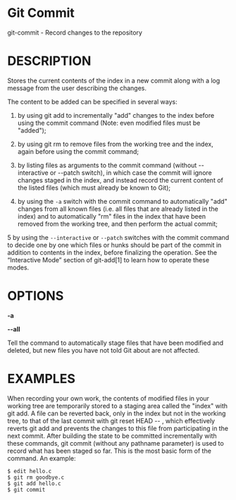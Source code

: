 Git Commit
=============

git-commit - Record changes to the repository

DESCRIPTION
=============

Stores the current contents of the index in a new commit along with a log message from the user describing the changes.

The content to be added can be specified in several ways:

1. by using git add to incrementally "add" changes to the index before using the commit command (Note: even modified files must be "added");

2. by using git rm to remove files from the working tree and the index, again before using the commit command;

3. by listing files as arguments to the commit command (without --interactive or --patch switch), in which case the commit will ignore changes staged in the index, and instead record the current content of the listed files (which must already be known to Git);

4. by using the `-a` switch with the commit command to automatically "add" changes from all known files (i.e. all files that are already listed in the index) and to automatically "rm" files in the index that have been removed from the working tree, and then perform the actual commit;

5 by using the `--interactive` or `--patch` switches with the commit command to decide one by one which files or hunks should be part of the commit in addition to contents in the index, before finalizing the operation. See the “Interactive Mode” section of git-add[1] to learn how to operate these modes.

OPTIONS
=======

**-a**

**--all**

Tell the command to automatically stage files that have been modified and deleted, but new files you have not told Git about are not affected.


EXAMPLES
========

When recording your own work, the contents of modified files in your working tree are temporarily stored to a staging area called the "index" with git add. A file can be reverted back, only in the index but not in the working tree, to that of the last commit with git reset HEAD -- <file>, which effectively reverts git add and prevents the changes to this file from participating in the next commit. After building the state to be committed incrementally with these commands, git commit (without any pathname parameter) is used to record what has been staged so far. This is the most basic form of the command. An example:

	$ edit hello.c
	$ git rm goodbye.c
	$ git add hello.c
	$ git commit

